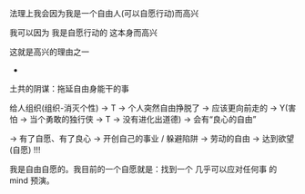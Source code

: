 
法理上我会因为我是一个自由人(可以自愿行动)而高兴

我可以因为 我是自愿行动的 这本身而高兴

这就是高兴的理由之一


-



土共的阴谋：拖延自由身能干的事

给人组织(组织-消灭个性) -> T -> 个人突然自由挣脱了 -> 应该更向前走的 -> Y(害怕 -> 当个勇敢的独行侠 -> T -> 没有进化出道德) -> 会有“良心的自由”

-> 有了自愿、有了良心 -> 开创自己的事业 / 躲避陷阱 -> 劳动的自由 -> 达到欲望(自愿) !!!




我是自由自愿的。我目前的一个自愿就是：找到一个 几乎可以应对任何事 的 mind 预演。

